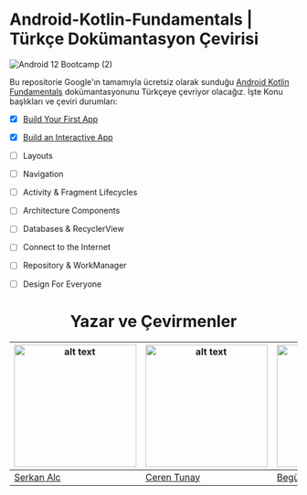 # Android-Kotlin-Fundamentals | Türkçe Dokümantasyon Çevirisi

![Android 12 Bootcamp (2)](https://user-images.githubusercontent.com/70329389/139955062-4e63d1a2-abf8-499b-88e2-e9b40ed2228a.png)

Bu repositorie Google'ın tamamıyla ücretsiz olarak sunduğu [Android Kotlin Fundamentals](https://developer.android.com/courses/kotlin-fundamentals/course) dokümantasyonunu Türkçeye çevriyor olacağız. İşte Konu başlıkları ve çeviri durumları:

- [x] [Build Your First App](https://github.com/serkanalc/Android-Kotlin-Fundamentals/tree/main/Part%201%20-%20Build%20Your%20First%20App)
- [x] [Build an Interactive App](https://github.com/serkanalc/Android-Kotlin-Fundamentals/tree/main/Part%202%20-%20Build%20an%20interactive%20app)
- [ ] Layouts
- [ ] Navigation
- [ ] Activity & Fragment Lifecycles
- [ ] Architecture Components
- [ ] Databases & RecyclerView
- [ ] Connect to the Internet
- [ ] Repository & WorkManager
- [ ] Design For Everyone


<h1 align="center">  
   Yazar ve Çevirmenler 
   </h1>  


| <img src="https://avatars.githubusercontent.com/u/70329389?v=4" alt="alt text" width="214"> | <img src="https://avatars.githubusercontent.com/u/80598532?v=4" alt="alt text" width="214"> | <img src="https://avatars.githubusercontent.com/u/46448616?v=4" alt="alt text" width="214"> | <img src="https://avatars.githubusercontent.com/u/93822612?v=4" alt="alt text" width="215"> | 
|---|---|---|---|
|[Serkan Alc](https://github.com/serkanalc)|[Ceren Tunay](https://github.com/gulcerentunay)|[Begüm Yolcu](https://github.com/bgmylc)|[Mehmet Ali Cantez](https://github.com/mcantez)|

  
